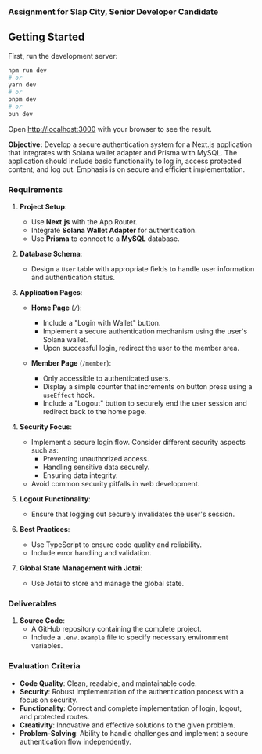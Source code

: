 ### Assignment for Slap City, Senior Developer Candidate

## Getting Started

First, run the development server:

```bash
npm run dev
# or
yarn dev
# or
pnpm dev
# or
bun dev
```

Open [http://localhost:3000](http://localhost:3000) with your browser to see the result.


**Objective:** Develop a secure authentication system for a Next.js application that integrates with Solana wallet adapter and Prisma with MySQL. The application should include basic functionality to log in, access protected content, and log out. Emphasis is on secure and efficient implementation.

### Requirements

1. **Project Setup**:

   - Use **Next.js** with the App Router.
   - Integrate **Solana Wallet Adapter** for authentication.
   - Use **Prisma** to connect to a **MySQL** database.

2. **Database Schema**:

   - Design a `User` table with appropriate fields to handle user information and authentication status.

3. **Application Pages**:

   - **Home Page** (`/`):

     - Include a "Login with Wallet" button.
     - Implement a secure authentication mechanism using the user's Solana wallet.
     - Upon successful login, redirect the user to the member area.

   - **Member Page** (`/member`):
     - Only accessible to authenticated users.
     - Display a simple counter that increments on button press using a `useEffect` hook.
     - Include a "Logout" button to securely end the user session and redirect back to the home page.

4. **Security Focus**:

   - Implement a secure login flow. Consider different security aspects such as:
     - Preventing unauthorized access.
     - Handling sensitive data securely.
     - Ensuring data integrity.
   - Avoid common security pitfalls in web development.

5. **Logout Functionality**:

   - Ensure that logging out securely invalidates the user's session.

6. **Best Practices**:

   - Use TypeScript to ensure code quality and reliability.
   - Include error handling and validation.

7. **Global State Management with Jotai**:
   - Use Jotai to store and manage the global state.

### Deliverables

1. **Source Code**:
   - A GitHub repository containing the complete project.
   - Include a `.env.example` file to specify necessary environment variables.

### Evaluation Criteria

- **Code Quality**: Clean, readable, and maintainable code.
- **Security**: Robust implementation of the authentication process with a focus on security.
- **Functionality**: Correct and complete implementation of login, logout, and protected routes.
- **Creativity**: Innovative and effective solutions to the given problem.
- **Problem-Solving**: Ability to handle challenges and implement a secure authentication flow independently.
